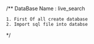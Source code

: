 /**
    DataBase Name : live_search

    1. First Of all create database
    2. Import sql file into databse  
*/